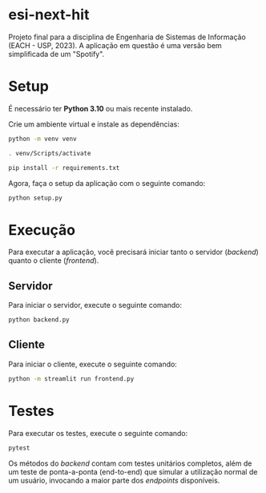 # esi-next-hit

Projeto final para a disciplina de Engenharia de Sistemas de Informação (EACH - USP, 2023). A aplicação em questão é uma versão bem simplificada de um "Spotify".

# Setup

É necessário ter **Python 3.10** ou mais recente instalado.

Crie um ambiente virtual e instale as dependências:

```bash
python -m venv venv
```

```bash
. venv/Scripts/activate
```

```bash
pip install -r requirements.txt
```

Agora, faça o setup da aplicação com o seguinte comando:

```bash
python setup.py
```

# Execução

Para executar a aplicação, você precisará iniciar tanto o servidor (_backend_) quanto o cliente (_frontend_).

## Servidor

Para iniciar o servidor, execute o seguinte comando:

```bash
python backend.py
```

## Cliente

Para iniciar o cliente, execute o seguinte comando:

```bash
python -m streamlit run frontend.py
```

# Testes

Para executar os testes, execute o seguinte comando:

```bash
pytest
```

Os métodos do _backend_ contam com testes unitários completos, além de um teste de ponta-a-ponta (end-to-end) que simular a utilização normal de um usuário, invocando a maior parte dos _endpoints_ disponíveis.